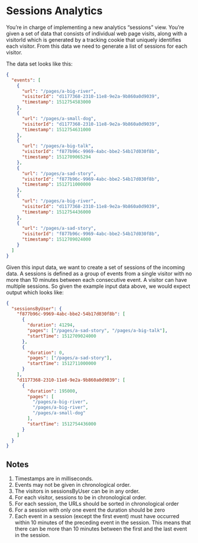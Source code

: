 # Sessions Analytics

You’re in charge of implementing a new analytics “sessions” view. You’re given a set of data that consists of individual web page visits, along with a visitorId which is generated by a tracking cookie that uniquely identifies each visitor. From this data we need to generate a list of sessions for each visitor.

The data set looks like this:

```json
{
  "events": [
    {
      "url": "/pages/a-big-river",
      "visitorId": "d1177368-2310-11e8-9e2a-9b860a0d9039",
      "timestamp": 1512754583000
    },
    {
      "url": "/pages/a-small-dog",
      "visitorId": "d1177368-2310-11e8-9e2a-9b860a0d9039",
      "timestamp": 1512754631000
    },
    {
      "url": "/pages/a-big-talk",
      "visitorId": "f877b96c-9969-4abc-bbe2-54b17d030f8b",
      "timestamp": 1512709065294
    },
    {
      "url": "/pages/a-sad-story",
      "visitorId": "f877b96c-9969-4abc-bbe2-54b17d030f8b",
      "timestamp": 1512711000000
    },
    {
      "url": "/pages/a-big-river",
      "visitorId": "d1177368-2310-11e8-9e2a-9b860a0d9039",
      "timestamp": 1512754436000
    },
    {
      "url": "/pages/a-sad-story",
      "visitorId": "f877b96c-9969-4abc-bbe2-54b17d030f8b",
      "timestamp": 1512709024000
    }
  ]
}
```

Given this input data, we want to create a set of sessions of the incoming data. A sessions is defined as a group of events from a single visitor with no more than 10 minutes between each consecutive event. A visitor can have multiple sessions. So given the example input data above, we would expect output which looks like:

```json
{
  "sessionsByUser": {
    "f877b96c-9969-4abc-bbe2-54b17d030f8b": [
      {
        "duration": 41294,
        "pages": ["/pages/a-sad-story", "/pages/a-big-talk"],
        "startTime": 1512709024000
      },
      {
        "duration": 0,
        "pages": ["/pages/a-sad-story"],
        "startTime": 1512711000000
      }
    ],
    "d1177368-2310-11e8-9e2a-9b860a0d9039": [
      {
        "duration": 195000,
        "pages": [
          "/pages/a-big-river",
          "/pages/a-big-river",
          "/pages/a-small-dog"
        ],
        "startTime": 1512754436000
      }
    ]
  }
}
```

## Notes
1. Timestamps are in milliseconds.
2. Events may not be given in chronological order.
3. The visitors in sessionsByUser can be in any order.
4. For each visitor, sessions to be in chronological order.
5. For each session, the URLs should be sorted in chronological order
6. For a session with only one event the duration should be zero
7. Each event in a session (except the first event) must have occurred within 10 minutes of the preceding event in the session. This means that there can be more than 10 minutes between the first and the last event in the session.
